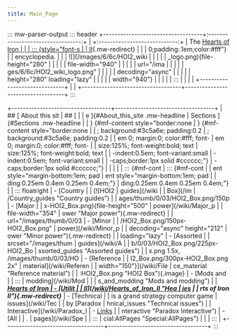 ```yaml
---
title: Main_Page
---
```

::: mw-parser-output
::: header
+-----------------------------------+:---------------------------------:+
| +:----------------------------:+  | The [Hearts of Iron               |
| | ::: {style="font-s           |  | II](/wiki/Hearts_of_Iron_II "     |
| | ize:195%;border:none;margin: |  | Hearts of Iron II"){.mw-redirect} |
| |  0;padding:.1em;color:#fff"} |  | encyclopedia.                     |
| | ![](/images/6/6c/HOI2_wiki   |  |                                   |
| | _logo.png){file-height="280" |  |                                   |
| | file-width="940"             |  |                                   |
| | url="/ima                    |  |                                   |
| | ges/6/6c/HOI2_wiki_logo.png" |  |                                   |
| | decoding="async"             |  |                                   |
| | height="280" loading="lazy"  |  |                                   |
| | width="940"}                 |  |                                   |
| | :::                          |  |                                   |
| +------------------------------+  |                                   |
+-----------------------------------+-----------------------------------+
:::

+-----------------------------------+-----------------------------------+
| ## [ About this sit               | ## [                              |
| e ]{#About_this_site .mw-headline | Sections ]{#Sections .mw-headline |
| } {#mf-content style="border:none | } {#mf-content style="border:none |
| ; background:#3c5a6e; padding:0.2 | ; background:#3c5a6e; padding:0.2 |
| em 0; margin:0; color:#fff; font- | em 0; margin:0; color:#fff; font- |
| size:125%; font-weight:bold; text | size:125%; font-weight:bold; text |
| -indent:0.5em; font-variant:small | -indent:0.5em; font-variant:small |
| -caps;border:1px solid #cccccc;"} | -caps;border:1px solid #cccccc;"} |
|                                   |                                   |
| ::: {#mf-cont                     | ::: {#mf-cont                     |
| ent style="margin-bottom:1em; pad | ent style="margin-bottom:1em; pad |
| ding:0.25em 0.4em 0.25em 0.4em;"} | ding:0.25em 0.4em 0.25em 0.4em;"} |
| ::: floatright                    | -   [‏‎Country                      |
| [![HOI2                           |     guides](/wiki                 |
| Box](/im                          | /Country_guides "Country guides") |
| ages/thumb/0/03/HOI2_Box.png/150p | -   [‏‎Major                        |
| x-HOI2_Box.png){file-height="500" |     power‏‎](/wiki/Major_p          |
| file-width="354"                  | ower "Major power"){.mw-redirect} |
| url="/images/thumb/0/03           | -   [Minor                        |
| /HOI2_Box.png/150px-HOI2_Box.png" |     power‏‎](/wiki/Minor_p          |
| decoding="async" height="212"     | ower "Minor power"){.mw-redirect} |
| loading="lazy"                    | -   [Assorted                     |
| srcset="/images/thum              |     guides](/wiki/A               |
| b/0/03/HOI2_Box.png/225px-HOI2_Bo | ssorted_guides "Assorted guides") |
| x.png 1.5x, /images/thumb/0/03/HO | -   [Reference                    |
| I2_Box.png/300px-HOI2_Box.png 2x" |     material](/wiki/Referen       |
| width="150"}](/wiki/File          | ce_material "Reference material") |
| :HOI2_Box.png "HOI2 Box"){.image} | -   [Mods and                     |
| :::                               |     modding](/wiki/Mod            |
|                                   | s_and_modding "Mods and modding") |
| ***[Hearts of Iron                | -   [Utilit                       |
| II](/wiki/Hearts_of_Iron_II "Hea  | ies](/wiki/Utilities "Utilities") |
| rts of Iron II"){.mw-redirect}*** | -   [Technical                    |
| is a grand strategy computer game |     issues](/wiki/Tec             |
| by [Paradox                       | hnical_issues "Technical issues") |
| Interactive](/wiki/Paradox_I      | -   [Links](/wiki/Links "Links")  |
| nteractive "Paradox Interactive") | -   [All                          |
| .                                 |     pages](/wiki/Spe              |
| :::                               | cial:AllPages "Special:AllPages") |
|                                   | :::                               |
+-----------------------------------+-----------------------------------+
:::

